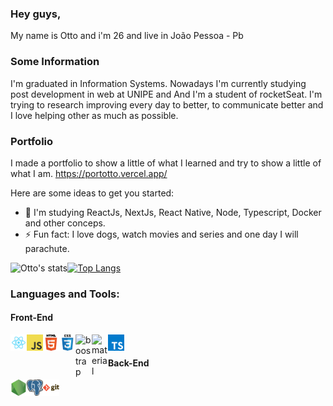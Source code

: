### Hey guys, 

My name is Otto and i'm 26 and live in João Pessoa - Pb

### Some Information
I'm graduated in Information Systems. Nowadays I'm currently studying post development in web at UNIPE and And I'm a student of rocketSeat.
I'm trying to research improving every day to better, to communicate better and I love helping other as much as possible.

### Portfolio
I made a portfolio to show a little of what I learned and try to show a little of what I am.
https://portotto.vercel.app/

Here are some ideas to get you started:

- 🌱 I'm studying ReactJs, NextJs, React Native, Node, Typescript, Docker and other conceps. 
- ⚡ Fun fact: I love dogs, watch movies and series and one day I will parachute. 

[![Top Langs](https://github-readme-stats.vercel.app/api/top-langs/?username=OttoSouza&layout=compact&hide_border=true)](https://github.com/OttoSouza/github-readme-stats)
<img align="left" alt="Otto's stats" src="https://github-readme-stats.codestackr.vercel.app/api?username=OttoSouza&show_icons=true&hide_border=true" />

### Languages and Tools:

#### Front-End
<img align="left" alt="React" width="26px" src="https://raw.githubusercontent.com/github/explore/80688e429a7d4ef2fca1e82350fe8e3517d3494d/topics/react/react.png" />
<img align="left" alt="JavaScript" width="26px" src="https://raw.githubusercontent.com/github/explore/80688e429a7d4ef2fca1e82350fe8e3517d3494d/topics/javascript/javascript.png" />
<img align="left" alt="HTML5" width="26px" src="https://raw.githubusercontent.com/github/explore/80688e429a7d4ef2fca1e82350fe8e3517d3494d/topics/html/html.png" />
<img align="left" alt="CSS3" width="26px" src="https://raw.githubusercontent.com/github/explore/80688e429a7d4ef2fca1e82350fe8e3517d3494d/topics/css/css.png" />
<img align="left" alt="boostrap" width="26px" src="https://avatars2.githubusercontent.com/u/20658825?s=200&v=4" />
<img align="left" alt="material" width="26px" src="https://camo.githubusercontent.com/cf05625198fe7b6ad8a302d1ce16bc99b93ec2ac/68747470733a2f2f6d6174657269616c2d75692e636f6d2f7374617469632f6c6f676f2e737667" />
<img align="left" alt="material" width="26px" src="https://raw.githubusercontent.com/github/explore/80688e429a7d4ef2fca1e82350fe8e3517d3494d/topics/typescript/typescript.png" />
<br />

#### Back-End
<img align="left" alt="Node.js" width="26px" src="https://raw.githubusercontent.com/github/explore/80688e429a7d4ef2fca1e82350fe8e3517d3494d/topics/nodejs/nodejs.png" />
<img align="left" alt="Postgres" width="26px" src="https://raw.githubusercontent.com/github/explore/80688e429a7d4ef2fca1e82350fe8e3517d3494d/topics/postgresql/postgresql.png" />
<img align="left" alt="Git" width="26px" src="https://raw.githubusercontent.com/github/explore/80688e429a7d4ef2fca1e82350fe8e3517d3494d/topics/git/git.png" />

<br />
